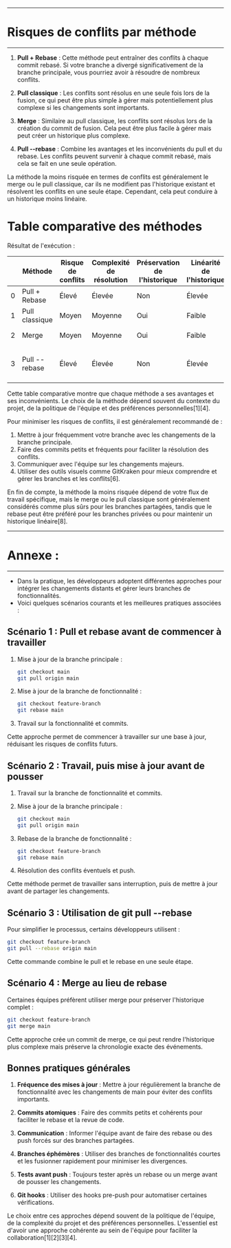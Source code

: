 
----------------------------------------------------------------
# Risques de conflits par méthode
----------------------------------------------------------------
1. **Pull + Rebase** : Cette méthode peut entraîner des conflits à chaque commit rebasé. Si votre branche a divergé significativement de la branche principale, vous pourriez avoir à résoudre de nombreux conflits.

2. **Pull classique** : Les conflits sont résolus en une seule fois lors de la fusion, ce qui peut être plus simple à gérer mais potentiellement plus complexe si les changements sont importants.

3. **Merge** : Similaire au pull classique, les conflits sont résolus lors de la création du commit de fusion. Cela peut être plus facile à gérer mais peut créer un historique plus complexe.

4. **Pull --rebase** : Combine les avantages et les inconvénients du pull et du rebase. Les conflits peuvent survenir à chaque commit rebasé, mais cela se fait en une seule opération.

La méthode la moins risquée en termes de conflits est généralement le merge ou le pull classique, car ils ne modifient pas l'historique existant et résolvent les conflits en une seule étape. Cependant, cela peut conduire à un historique moins linéaire.

# Table comparative des méthodes


Résultat de l'exécution :

|    | Méthode        | Risque de conflits | Complexité de résolution | Préservation de l'historique | Linéarité de l'historique | Facilité d'annulation | Recommandé pour                                  |
|----|----------------|---------------------|--------------------------|------------------------------|---------------------------|----------------------|--------------------------------------------------|
| 0  | Pull + Rebase  | Élevé               | Élevée                   | Non                          | Élevée                    | Difficile            | Branches privées                                 |
| 1  | Pull classique | Moyen               | Moyenne                  | Oui                          | Faible                    | Facile               | Branches partagées                               |
| 2  | Merge          | Moyen               | Moyenne                  | Oui                          | Faible                    | Facile               | Branches partagées                               |
| 3  | Pull --rebase  | Élevé               | Élevée                   | Non                          | Élevée                    | Difficile            | Branches privées avec mises à jour fréquentes    |

Cette table comparative montre que chaque méthode a ses avantages et ses inconvénients. Le choix de la méthode dépend souvent du contexte du projet, de la politique de l'équipe et des préférences personnelles[1][4].

Pour minimiser les risques de conflits, il est généralement recommandé de :

1. Mettre à jour fréquemment votre branche avec les changements de la branche principale.
2. Faire des commits petits et fréquents pour faciliter la résolution des conflits.
3. Communiquer avec l'équipe sur les changements majeurs.
4. Utiliser des outils visuels comme GitKraken pour mieux comprendre et gérer les branches et les conflits[6].

En fin de compte, la méthode la moins risquée dépend de votre flux de travail spécifique, mais le merge ou le pull classique sont généralement considérés comme plus sûrs pour les branches partagées, tandis que le rebase peut être préféré pour les branches privées ou pour maintenir un historique linéaire[8].


----------------------------------------------------------------
# Annexe :
----------------------------------------------------------------

- Dans la pratique, les développeurs adoptent différentes approches pour intégrer les changements distants et gérer leurs branches de fonctionnalités. 
- Voici quelques scénarios courants et les meilleures pratiques associées :

## Scénario 1 : Pull et rebase avant de commencer à travailler

1. Mise à jour de la branche principale :
   ```bash
   git checkout main
   git pull origin main
   ```

2. Mise à jour de la branche de fonctionnalité :
   ```bash
   git checkout feature-branch
   git rebase main
   ```

3. Travail sur la fonctionnalité et commits.

Cette approche permet de commencer à travailler sur une base à jour, réduisant les risques de conflits futurs.

## Scénario 2 : Travail, puis mise à jour avant de pousser

1. Travail sur la branche de fonctionnalité et commits.

2. Mise à jour de la branche principale :
   ```bash
   git checkout main
   git pull origin main
   ```

3. Rebase de la branche de fonctionnalité :
   ```bash
   git checkout feature-branch
   git rebase main
   ```

4. Résolution des conflits éventuels et push.

Cette méthode permet de travailler sans interruption, puis de mettre à jour avant de partager les changements.

## Scénario 3 : Utilisation de git pull --rebase

Pour simplifier le processus, certains développeurs utilisent :

```bash
git checkout feature-branch
git pull --rebase origin main
```

Cette commande combine le pull et le rebase en une seule étape.

## Scénario 4 : Merge au lieu de rebase

Certaines équipes préfèrent utiliser merge pour préserver l'historique complet :

```bash
git checkout feature-branch
git merge main
```

Cette approche crée un commit de merge, ce qui peut rendre l'historique plus complexe mais préserve la chronologie exacte des événements.

## Bonnes pratiques générales

1. **Fréquence des mises à jour** : Mettre à jour régulièrement la branche de fonctionnalité avec les changements de main pour éviter des conflits importants.

2. **Commits atomiques** : Faire des commits petits et cohérents pour faciliter le rebase et la revue de code.

3. **Communication** : Informer l'équipe avant de faire des rebase ou des push forcés sur des branches partagées.

4. **Branches éphémères** : Utiliser des branches de fonctionnalités courtes et les fusionner rapidement pour minimiser les divergences.

5. **Tests avant push** : Toujours tester après un rebase ou un merge avant de pousser les changements.

6. **Git hooks** : Utiliser des hooks pre-push pour automatiser certaines vérifications.

Le choix entre ces approches dépend souvent de la politique de l'équipe, de la complexité du projet et des préférences personnelles. L'essentiel est d'avoir une approche cohérente au sein de l'équipe pour faciliter la collaboration[1][2][3][4].


